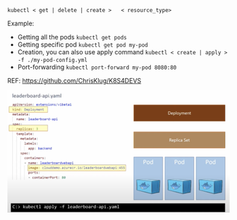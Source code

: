 ```shell
kubectl < get | delete | create >   < resource_type>
```

Example:

* Getting all the pods `kubectl get pods`
* Getting specific pod `kubectl get pod my-pod`
* Creation, you can also use apply command `kubectl < create | apply >  -f ./my-pod-config.yml`
* Port-forwarding `kubectl port-forward my-pod 8080:80`

REF: https://github.com/ChrisKlug/K8S4DEVS

![](images/k8s_i8.png)

